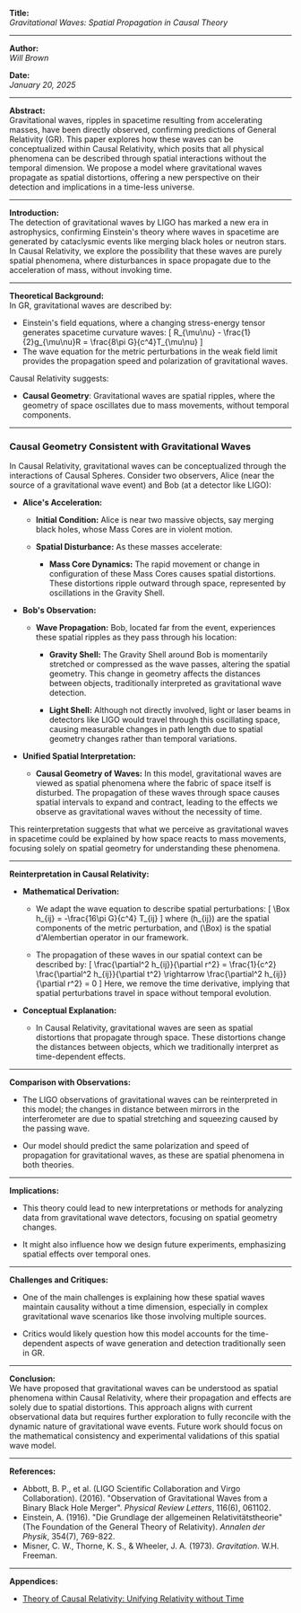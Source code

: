 **Title:**  
*Gravitational Waves: Spatial Propagation in Causal Theory*

---

**Author:**  
*Will Brown*

**Date:**  
*January 20, 2025*

---

**Abstract:**  
Gravitational waves, ripples in spacetime resulting from accelerating masses, have been directly observed, confirming predictions of General Relativity (GR). This paper explores how these waves can be conceptualized within Causal Relativity, which posits that all physical phenomena can be described through spatial interactions without the temporal dimension. We propose a model where gravitational waves propagate as spatial distortions, offering a new perspective on their detection and implications in a time-less universe.

---

**Introduction:**  
The detection of gravitational waves by LIGO has marked a new era in astrophysics, confirming Einstein's theory where waves in spacetime are generated by cataclysmic events like merging black holes or neutron stars. In Causal Relativity, we explore the possibility that these waves are purely spatial phenomena, where disturbances in space propagate due to the acceleration of mass, without invoking time.

---

**Theoretical Background:**  
In GR, gravitational waves are described by:
- Einstein's field equations, where a changing stress-energy tensor generates spacetime curvature waves:
  \[
  R_{\mu\nu} - \frac{1}{2}g_{\mu\nu}R = \frac{8\pi G}{c^4}T_{\mu\nu}
  \]
- The wave equation for the metric perturbations in the weak field limit provides the propagation speed and polarization of gravitational waves.

Causal Relativity suggests:
- **Causal Geometry**: Gravitational waves are spatial ripples, where the geometry of space oscillates due to mass movements, without temporal components.

---

### **Causal Geometry Consistent with Gravitational Waves**

In Causal Relativity, gravitational waves can be conceptualized through the interactions of Causal Spheres. Consider two observers, Alice (near the source of a gravitational wave event) and Bob (at a detector like LIGO):

- **Alice's Acceleration:**

  - **Initial Condition:** Alice is near two massive objects, say merging black holes, whose Mass Cores are in violent motion.

  - **Spatial Disturbance:** As these masses accelerate:

    - **Mass Core Dynamics:** The rapid movement or change in configuration of these Mass Cores causes spatial distortions. These distortions ripple outward through space, represented by oscillations in the Gravity Shell.

- **Bob's Observation:**

  - **Wave Propagation:** Bob, located far from the event, experiences these spatial ripples as they pass through his location:

    - **Gravity Shell:** The Gravity Shell around Bob is momentarily stretched or compressed as the wave passes, altering the spatial geometry. This change in geometry affects the distances between objects, traditionally interpreted as gravitational wave detection.

    - **Light Shell:** Although not directly involved, light or laser beams in detectors like LIGO would travel through this oscillating space, causing measurable changes in path length due to spatial geometry changes rather than temporal variations.

- **Unified Spatial Interpretation:**

  - **Causal Geometry of Waves:** In this model, gravitational waves are viewed as spatial phenomena where the fabric of space itself is disturbed. The propagation of these waves through space causes spatial intervals to expand and contract, leading to the effects we observe as gravitational waves without the necessity of time. 

This reinterpretation suggests that what we perceive as gravitational waves in spacetime could be explained by how space reacts to mass movements, focusing solely on spatial geometry for understanding these phenomena.

---

**Reinterpretation in Causal Relativity:**

- **Mathematical Derivation:**
  - We adapt the wave equation to describe spatial perturbations:
    \[
    \Box h_{ij} = -\frac{16\pi G}{c^4} T_{ij}
    \]
    where \(h_{ij}\) are the spatial components of the metric perturbation, and \(\Box\) is the spatial d'Alembertian operator in our framework.
  
  - The propagation of these waves in our spatial context can be described by:
    \[
    \frac{\partial^2 h_{ij}}{\partial r^2} = \frac{1}{c^2} \frac{\partial^2 h_{ij}}{\partial t^2} \rightarrow \frac{\partial^2 h_{ij}}{\partial r^2} = 0
    \]
    Here, we remove the time derivative, implying that spatial perturbations travel in space without temporal evolution.

- **Conceptual Explanation:**
  - In Causal Relativity, gravitational waves are seen as spatial distortions that propagate through space. These distortions change the distances between objects, which we traditionally interpret as time-dependent effects.

---

**Comparison with Observations:**  
- The LIGO observations of gravitational waves can be reinterpreted in this model; the changes in distance between mirrors in the interferometer are due to spatial stretching and squeezing caused by the passing wave.

- Our model should predict the same polarization and speed of propagation for gravitational waves, as these are spatial phenomena in both theories.

---

**Implications:**  
- This theory could lead to new interpretations or methods for analyzing data from gravitational wave detectors, focusing on spatial geometry changes.

- It might also influence how we design future experiments, emphasizing spatial effects over temporal ones.

---

**Challenges and Critiques:**  
- One of the main challenges is explaining how these spatial waves maintain causality without a time dimension, especially in complex gravitational wave scenarios like those involving multiple sources.

- Critics would likely question how this model accounts for the time-dependent aspects of wave generation and detection traditionally seen in GR.

---

**Conclusion:**  
We have proposed that gravitational waves can be understood as spatial phenomena within Causal Relativity, where their propagation and effects are solely due to spatial distortions. This approach aligns with current observational data but requires further exploration to fully reconcile with the dynamic nature of gravitational wave events. Future work should focus on the mathematical consistency and experimental validations of this spatial wave model.

---

**References:**  
- Abbott, B. P., et al. (LIGO Scientific Collaboration and Virgo Collaboration). (2016). "Observation of Gravitational Waves from a Binary Black Hole Merger". *Physical Review Letters*, 116(6), 061102.
- Einstein, A. (1916). "Die Grundlage der allgemeinen Relativitätstheorie" (The Foundation of the General Theory of Relativity). *Annalen der Physik*, 354(7), 769-822.
- Misner, C. W., Thorne, K. S., & Wheeler, J. A. (1973). *Gravitation*. W.H. Freeman.

---

**Appendices:**  
- [Theory of Causal Relativity: Unifying Relativity without Time](https://github.com/ENSpunks/Causal-Relativity-Public-/blob/main/Papers/Causal%20Relativity/Theory%20of%20Causal%20Relativity%20(Published%2001-20-25))
